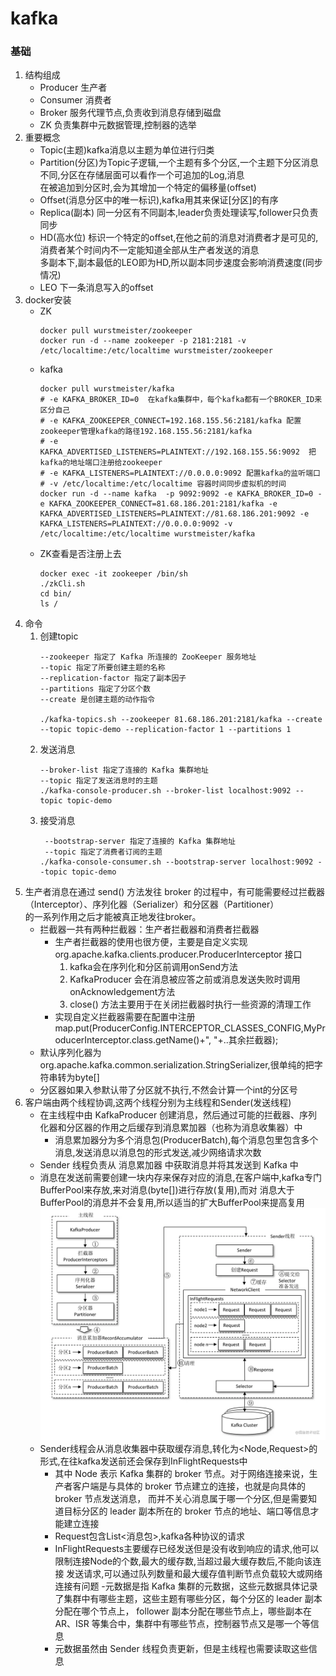 # kafka

### 基础
1. 结构组成
    - Producer 生产者
    - Consumer 消费者
    - Broker 服务代理节点,负责收到消息存储到磁盘
    - ZK 负责集群中元数据管理,控制器的选举
2. 重要概念
    - Topic(主题)kafka消息以主题为单位进行归类 
    - Partition(分区)为Topic子逻辑,一个主题有多个分区,一个主题下分区消息不同,分区在存储层面可以看作一个可追加的Log,消息  
    在被追加到分区时,会为其增加一个特定的偏移量(offset) 
    - Offset(消息分区中的唯一标识),kafka用其来保证[分区]的有序
    - Replica(副本) 同一分区有不同副本,leader负责处理读写,follower只负责同步
    - HD(高水位) 标识一个特定的offset,在他之前的消息对消费者才是可见的,消费者某个时间内不一定能知道全部从生产者发送的消息  
    多副本下,副本最低的LEO即为HD,所以副本同步速度会影响消费速度(同步情况)
    - LEO 下一条消息写入的offset  
3. docker安装
    - ZK
        ``` 
        docker pull wurstmeister/zookeeper
        docker run -d --name zookeeper -p 2181:2181 -v /etc/localtime:/etc/localtime wurstmeister/zookeeper
        ```    
    - kafka
        ``` 
        docker pull wurstmeister/kafka
        # -e KAFKA_BROKER_ID=0  在kafka集群中，每个kafka都有一个BROKER_ID来区分自己
        # -e KAFKA_ZOOKEEPER_CONNECT=192.168.155.56:2181/kafka 配置zookeeper管理kafka的路径192.168.155.56:2181/kafka
        # -e KAFKA_ADVERTISED_LISTENERS=PLAINTEXT://192.168.155.56:9092  把kafka的地址端口注册给zookeeper
        # -e KAFKA_LISTENERS=PLAINTEXT://0.0.0.0:9092 配置kafka的监听端口
        # -v /etc/localtime:/etc/localtime 容器时间同步虚拟机的时间
        docker run -d --name kafka  -p 9092:9092 -e KAFKA_BROKER_ID=0 -e KAFKA_ZOOKEEPER_CONNECT=81.68.186.201:2181/kafka -e KAFKA_ADVERTISED_LISTENERS=PLAINTEXT://81.68.186.201:9092 -e KAFKA_LISTENERS=PLAINTEXT://0.0.0.0:9092 -v /etc/localtime:/etc/localtime wurstmeister/kafka
        ```    
    - ZK查看是否注册上去
        ```
        docker exec -it zookeeper /bin/sh
        ./zkCli.sh
        cd bin/
        ls / 
        ```    
4. 命令
    1. 创建topic
        ``` 
        --zookeeper 指定了 Kafka 所连接的 ZooKeeper 服务地址
        --topic 指定了所要创建主题的名称
        --replication-factor 指定了副本因子
        --partitions 指定了分区个数
        --create 是创建主题的动作指令
        
        ./kafka-topics.sh --zookeeper 81.68.186.201:2181/kafka --create --topic topic-demo --replication-factor 1 --partitions 1
        ```
    2. 发送消息
        ``` 
        --broker-list 指定了连接的 Kafka 集群地址
        --topic 指定了发送消息时的主题
        ./kafka-console-producer.sh --broker-list localhost:9092 --topic topic-demo
        ``` 
    3. 接受消息
        ``` 
         --bootstrap-server 指定了连接的 Kafka 集群地址
         --topic 指定了消费者订阅的主题
        ./kafka-console-consumer.sh --bootstrap-server localhost:9092 --topic topic-demo
        ```    
5. 生产者消息在通过 send() 方法发往 broker 的过程中，有可能需要经过拦截器（Interceptor）、序列化器（Serializer）和分区器（Partitioner）  
的一系列作用之后才能被真正地发往broker。
    - 拦截器一共有两种拦截器：生产者拦截器和消费者拦截器
        * 生产者拦截器的使用也很方便，主要是自定义实现 org.apache.kafka.clients.producer.ProducerInterceptor 接口
            1. kafka会在序列化和分区前调用onSend方法
            2. KafkaProducer 会在消息被应答之前或消息发送失败时调用onAcknowledgement方法
            3. close() 方法主要用于在关闭拦截器时执行一些资源的清理工作
        * 实现自定义拦截器需要在配置中注册map.put(ProducerConfig.INTERCEPTOR_CLASSES_CONFIG,MyProducerInterceptor.class.getName()+",
        "+..其余拦截器);
    - 默认序列化器为org.apache.kafka.common.serialization.StringSerializer,很单纯的把字符串转为byte[] 
    - 分区器如果入参默认带了分区就不执行,不然会计算一个int的分区号
6. 客户端由两个线程协调,这两个线程分别为主线程和Sender(发送线程)
    - 在主线程中由 KafkaProducer 创建消息，然后通过可能的拦截器、序列化器和分区器的作用之后缓存到消息累加器（也称为消息收集器）中
        * 消息累加器分为多个消息包(ProducerBatch),每个消息包里包含多个消息,发送消息以消息包的形式发送,减少网络请求次数
    - Sender 线程负责从 消息累加器 中获取消息并将其发送到 Kafka 中
    - 消息在发送前需要创建一块内存来保存对应的消息,在客户端中,kafka专门BufferPool来存放,来对消息(byte[])进行存放(复用),而对
    消息大于BufferPool的消息并不会复用,所以适当的扩大BufferPool来提高复用
    ![客户端架构](image/客户端架构.png)       
    - Sender线程会从消息收集器中获取缓存消息,转化为<Node,Request>的形式,在往kafka发送前还会保存到InFlightRequests中
        * 其中 Node 表示 Kafka 集群的 broker 节点。对于网络连接来说，生产者客户端是与具体的 broker 节点建立的连接，也就是向具体的 broker 节点发送消息，
        而并不关心消息属于哪一个分区,但是需要知道目标分区的 leader 副本所在的 broker 节点的地址、端口等信息才能建立连接
        * Request包含List<消息包>,kafka各种协议的请求
        * InFlightRequests主要缓存已经发送但是没有收到响应的请求,他可以限制连接Node的个数,最大的缓存数,当超过最大缓存数后,不能向该连接
        发送请求,可以通过队列数量和最大缓存值判断节点负载较大或网络连接有问题 
    -元数据是指 Kafka 集群的元数据，这些元数据具体记录了集群中有哪些主题，这些主题有哪些分区，每个分区的 leader 副本分配在哪个节点上，
    follower 副本分配在哪些节点上，哪些副本在 AR、ISR 等集合中，集群中有哪些节点，控制器节点又是哪一个等信息
        * 元数据虽然由 Sender 线程负责更新，但是主线程也需要读取这些信息
              